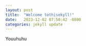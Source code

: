 ```yaml
---
layout: post
title:  "Welcome tothisekyll!"
date:   2023-12-02 07:50:42 -0800
categories: jekyll update
---
```

Youuhuhu